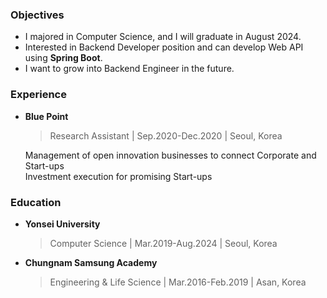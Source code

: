 ### Objectives
- I majored in Computer Science, and I will graduate in August 2024.
- Interested in Backend Developer position and can develop Web API using **Spring Boot**.
- I want to grow into Backend Engineer in the future.


### Experience

- **Blue Point**  
  > Research Assistant  |  Sep.2020-Dec.2020  |  Seoul, Korea
  
  Management of open innovation businesses to connect Corporate and Start-ups  
  Investment execution for promising Start-ups


### Education

- **Yonsei University**
  > Computer Science | Mar.2019-Aug.2024 | Seoul, Korea

- **Chungnam Samsung Academy**
  > Engineering & Life Science | Mar.2016-Feb.2019 | Asan, Korea

